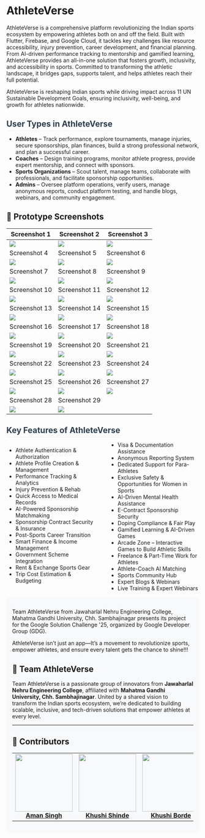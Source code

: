 <h1>AthleteVerse</h1>

AthleteVerse is a comprehensive platform revolutionizing the Indian sports ecosystem by empowering athletes both on and off the field. Built with Flutter, Firebase, and Google Cloud, it tackles key challenges like resource accessibility, injury prevention, career development, and financial planning. From AI-driven performance tracking to mentorship and gamified learning, AthleteVerse provides an all-in-one solution that fosters growth, inclusivity, and accessibility in sports. Committed to transforming the athletic landscape, it bridges gaps, supports talent, and helps athletes reach their full potential.

AthleteVerse is reshaping Indian sports while driving impact across 11 UN Sustainable Development Goals, ensuring inclusivity, well-being, and growth for athletes nationwide.
</div>

## <span style="color: #2c3e50; border-bottom: 1px solid #eee; padding-bottom: 5px; margin-top: 30px;">User Types in AthleteVerse</span>

- **Athletes** – Track performance, explore tournaments, manage injuries, secure sponsorships, plan finances, build a strong professional network, and plan a successful career.
- **Coaches** – Design training programs, monitor athlete progress, provide expert mentorship, and connect with sponsors.
- **Sports Organizations** – Scout talent, manage teams, collaborate with professionals, and facilitate sponsorship opportunities.
- **Admins** – Oversee platform operations, verify users, manage anonymous reports, conduct platform testing, and handle blogs, webinars, and community engagement.

## 🧪 Prototype Screenshots
| Screenshot 1           | Screenshot 2           | Screenshot 3           |
|------------------------|------------------------|------------------------|
| ![](screenshots/1.jpeg)  | ![](screenshots/2.jpeg)  | ![](screenshots/3.jpeg)  |
| Screenshot 4           | Screenshot 5           | Screenshot 6           |
| ![](screenshots/4.jpeg)  | ![](screenshots/5.jpeg)  | ![](screenshots/6.jpeg)  |
| Screenshot 7           | Screenshot 8           | Screenshot 9           |
| ![](screenshots/7.jpeg)  | ![](screenshots/8.jpeg)  | ![](screenshots/9.jpeg)  |
| Screenshot 10          | Screenshot 11          | Screenshot 12          |
| ![](screenshots/10.jpeg) | ![](screenshots/11.jpeg) | ![](screenshots/12.jpeg) |
| Screenshot 13          | Screenshot 14          | Screenshot 15          |
| ![](screenshots/13.jpeg) | ![](screenshots/14.jpeg) | ![](screenshots/15.jpeg) |
| Screenshot 16          | Screenshot 17          | Screenshot 18          |
| ![](screenshots/16.jpeg) | ![](screenshots/17.jpeg) | ![](screenshots/18.jpeg) |
| Screenshot 19          | Screenshot 20          | Screenshot 21          |
| ![](screenshots/19.jpeg) | ![](screenshots/20.jpeg) | ![](screenshots/21.jpeg) |
| Screenshot 22          | Screenshot 23          | Screenshot 24          |
| ![](screenshots/22.jpeg) | ![](screenshots/23.jpeg) | ![](screenshots/24.jpeg) |
| Screenshot 25          | Screenshot 26          | Screenshot 27          |
| ![](screenshots/25.jpeg) | ![](screenshots/26.jpeg) | ![](screenshots/27.jpeg) |
| Screenshot 28          | Screenshot 29          |                        |
| ![](screenshots/28.jpeg) | ![](screenshots/29.jpeg) |                        |



## <span style="color: #2c3e50; border-bottom: 1px solid #eee; padding-bottom: 5px; margin-top: 30px;">Key Features of AthleteVerse</span>




<div style="columns: 2; column-gap: 30px;">

- Athlete Authentication & Authorization
- Athlete Profile Creation & Management
- Performance Tracking & Analytics
- Injury Prevention & Rehab
- Quick Access to Medical Records
- AI-Powered Sponsorship Matchmaking
- Sponsorship Contract Security & Insurance
- Post-Sports Career Transition
- Smart Finance & Income Management
- Government Scheme Integration
- Rent & Exchange Sports Gear
- Trip Cost Estimation & Budgeting
- Visa & Documentation Assistance
- Anonymous Reporting System
- Dedicated Support for Para-Athletes
- Exclusive Safety & Opportunities for Women in Sports
- AI-Driven Mental Health Assistance
- E-Contract Sponsorship Security
- Doping Compliance & Fair Play
- Gamified Learning & AI-Driven Games
- Arcade Zone – Interactive Games to Build Athletic Skills
- Freelance & Part-Time Work for Athletes
- Athlete-Coach AI Matching
- Sports Community Hub
- Expert Blogs & Webinars
- Live Training & Expert Webinars
</div>




<div style="background-color: #f8f9fa; padding: 15px; border-radius: 5px; margin: 15px 0;">

Team AthleteVerse from Jawaharlal Nehru Engineering College, Mahatma Gandhi University, Chh. Sambhajinagar presents its project for the Google Solution Challenge '25, organized by Google Developer Group (GDG).



AthleteVerse isn’t just an app—It’s a movement to revolutionize sports, empower athletes, and ensure every talent gets the chance to shine!!!
## 👥 Team AthleteVerse

Team AthleteVerse is a passionate group of innovators from **Jawaharlal Nehru Engineering College**, affiliated with **Mahatma Gandhi University, Chh. Sambhajinagar**. United by a shared vision to transform the Indian sports ecosystem, we’re dedicated to building scalable, inclusive, and tech-driven solutions that empower athletes at every level.

---

## 🚀 Contributors

<table>
  <tr>
    <td align="center">
      <a href="https://www.linkedin.com/in/aman-singh35/" target="_blank">
        <img src="team/aman.JPG" width="150"/><br/>
        <b>Aman Singh</b>
      </a>
    </td>
    <td align="center">
      <a href="https://www.linkedin.com/in/khushi-shinde-b32287291" target="_blank">
        <img src="team/khushishinde.jpg" width="150"/><br/>
        <b>Khushi Shinde</b>
      </a>
    </td>
    <td align="center">
      <a href="https://www.linkedin.com/in/khushi-borde-759258303" target="_blank">
        <img src="team/khushiborde.jpg" width="150"/><br/>
        <b>Khushi Borde</b>
      </a>
    </td>
    <td align="center">
      <a href="https://www.linkedin.com/in/omthoratcse/" target="_blank">
        <img src="team/om.jpeg" width="150"/><br/>
        <b>Om Thorat</b>
      </a>
    </td>
  </tr>
</table>
